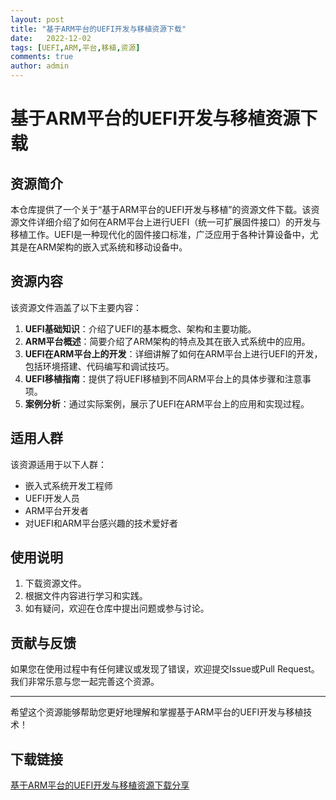 ```yaml
---
layout: post
title: "基于ARM平台的UEFI开发与移植资源下载"
date:   2022-12-02
tags: [UEFI,ARM,平台,移植,资源]
comments: true
author: admin
---
```

# 基于ARM平台的UEFI开发与移植资源下载

## 资源简介

本仓库提供了一个关于“基于ARM平台的UEFI开发与移植”的资源文件下载。该资源文件详细介绍了如何在ARM平台上进行UEFI（统一可扩展固件接口）的开发与移植工作。UEFI是一种现代化的固件接口标准，广泛应用于各种计算设备中，尤其是在ARM架构的嵌入式系统和移动设备中。

## 资源内容

该资源文件涵盖了以下主要内容：

1. **UEFI基础知识**：介绍了UEFI的基本概念、架构和主要功能。
2. **ARM平台概述**：简要介绍了ARM架构的特点及其在嵌入式系统中的应用。
3. **UEFI在ARM平台上的开发**：详细讲解了如何在ARM平台上进行UEFI的开发，包括环境搭建、代码编写和调试技巧。
4. **UEFI移植指南**：提供了将UEFI移植到不同ARM平台上的具体步骤和注意事项。
5. **案例分析**：通过实际案例，展示了UEFI在ARM平台上的应用和实现过程。

## 适用人群

该资源适用于以下人群：

- 嵌入式系统开发工程师
- UEFI开发人员
- ARM平台开发者
- 对UEFI和ARM平台感兴趣的技术爱好者

## 使用说明

1. 下载资源文件。
2. 根据文件内容进行学习和实践。
3. 如有疑问，欢迎在仓库中提出问题或参与讨论。

## 贡献与反馈

如果您在使用过程中有任何建议或发现了错误，欢迎提交Issue或Pull Request。我们非常乐意与您一起完善这个资源。

---

希望这个资源能够帮助您更好地理解和掌握基于ARM平台的UEFI开发与移植技术！

## 下载链接

[基于ARM平台的UEFI开发与移植资源下载分享](https://pan.quark.cn/s/fb3de2a1ba16)